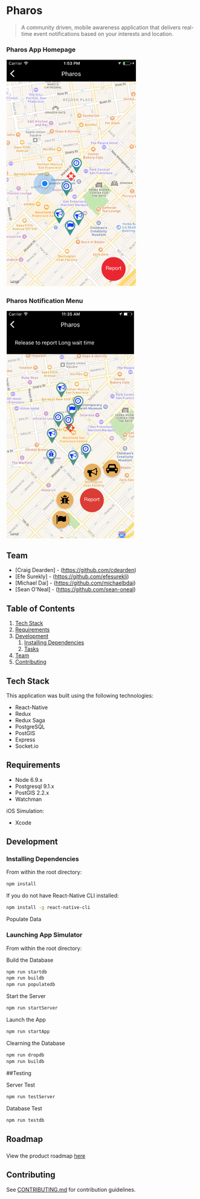 # Pharos
>A community driven, mobile awareness application
that delivers real-time event notifications based on your interests and location.

### Pharos App Homepage
<img src="readme/readme1.png" alt="Pharos mockup 1" height=600 />

### Pharos Notification Menu
<img src="readme/readme2.png" alt="Pharos mockup 2" height=600 />


## Team

  - [Craig Dearden] - (https://github.com/cdearden)
  - [Efe Surekly]   - (https://github.com/efesurekli)
  - [Michael Dai]   - (https://github.com/michaelbdai)
  - [Sean O'Neal]   - (https://github.com/sean-oneal)

## Table of Contents

1. [Tech Stack](#techstack)
1. [Requirements](#requirements)
1. [Development](#development)
    1. [Installing Dependencies](#installing-dependencies)
    1. [Tasks](#tasks)
1. [Team](#team)
1. [Contributing](#contributing)

## Tech Stack
This application was built using the following technologies:
- React-Native
- Redux
- Redux Saga
- PostgreSQL
- PostGIS
- Express
- Socket.io

## Requirements

- Node 6.9.x
- Postgresql 9.1.x
- PostGIS 2.2.x
- Watchman

iOS Simulation:
- Xcode

## Development

### Installing Dependencies

From within the root directory:
```sh
npm install
```

If you do not have React-Native CLI installed:
```sh
npm install -g react-native-cli
```

Populate Data

### Launching App Simulator

From within the root directory:

Build the Database
```sh
npm run startdb
npm run buildb
npm run populatedb
```

Start the Server
```sh
npm run startServer
```

Launch the App
```sh
npm run startApp
```

Clearning the Database

```sh
npm run dropdb
npm run buildb
```

##Testing

Server Test
```sh
npm run testServer
```

Database Test
```sh
npm run testdb
```

## Roadmap

###

View the product roadmap [here](https://github.com/LuminousLeeks/Pharos/issues)


## Contributing

See [CONTRIBUTING.md](CONTRIBUTING.md) for contribution guidelines.
